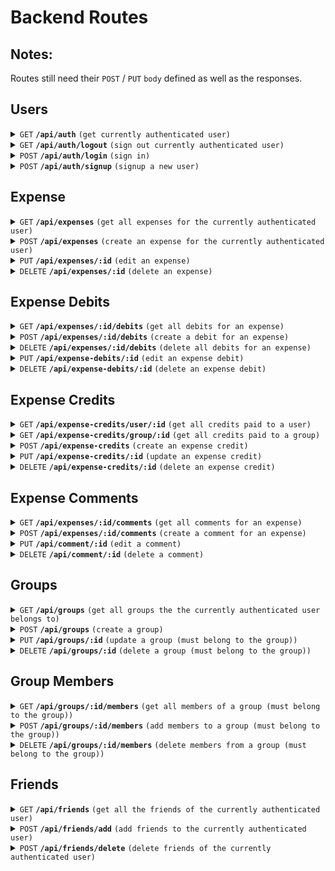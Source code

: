 # Backend Routes

## Notes:
Routes still need their `POST` / `PUT` `body` defined as well as the responses.

## Users
<details>
     <summary>
        <code>GET</code>
        <code><b>/api/auth</b></code>
        <code>(get currently authenticated user)</code>
    </summary>

##### Parameters

> | name | type | data type | description |
> |------|------|-----------|-------------|
> | None | N/A  | N/A       | N/A         |

##### Responses

> | http code | content-type                      | response                             |
> |-----------|-----------------------------------|--------------------------------------|
> | `200`     | `application/json`                | `{...}`                              |
</details>

<details>
     <summary>
        <code>GET</code>
        <code><b>/api/auth/logout</b></code>
        <code>(sign out currently authenticated user)</code>
    </summary>

##### Parameters

> | name | type | data type | description |
> |------|------|-----------|-------------|
> | None | N/A  | N/A       | N/A         |

##### Responses

> | http code | content-type                      | response                             |
> |-----------|-----------------------------------|--------------------------------------|
> | `200`     | `application/json`                | `{...}`                              |
</details>

<details>
     <summary>
        <code>POST</code>
        <code><b>/api/auth/login</b></code>
        <code>(sign in)</code>
    </summary>

##### Parameters

> | name | type | data type | description |
> |------|------|-----------|-------------|
> | None | N/A  | N/A       | N/A         |

##### Responses

> | http code | content-type                      | response                             |
> |-----------|-----------------------------------|--------------------------------------|
> | `200`     | `application/json`                | `{...}`                              |
</details>

<details>
     <summary>
        <code>POST</code>
        <code><b>/api/auth/signup</b></code>
        <code>(signup a new user)</code>
    </summary>

##### Parameters

> | name | type | data type | description |
> |------|------|-----------|-------------|
> | None | N/A  | N/A       | N/A         |

##### Responses

> | http code | content-type                      | response                             |
> |-----------|-----------------------------------|--------------------------------------|
> | `200`     | `application/json`                | `{...}`                              |
</details>

## Expense
<details>
     <summary>
        <code>GET</code>
        <code><b>/api/expenses</b></code>
        <code>(get all expenses for the currently authenticated user)</code>
    </summary>

##### Parameters

> | name | type | data type | description |
> |------|------|-----------|-------------|
> | None | N/A  | N/A       | N/A         |

##### Responses

> | http code | content-type                      | response                             |
> |-----------|-----------------------------------|--------------------------------------|
> | `200`     | `application/json`                | `{...}`                              |
</details>

<details>
     <summary>
        <code>POST</code>
        <code><b>/api/expenses</b></code>
        <code>(create an expense for the currently authenticated user)</code>
    </summary>

##### Parameters

> | name | type | data type | description |
> |------|------|-----------|-------------|
> | None | N/A  | N/A       | N/A         |

##### Responses

> | http code | content-type                      | response                             |
> |-----------|-----------------------------------|--------------------------------------|
> | `200`     | `application/json`                | `{...}`                              |
</details>

<details>
     <summary>
        <code>PUT</code>
        <code><b>/api/expenses/:id</b></code>
        <code>(edit an expense)</code>
    </summary>

##### Parameters

> | name | type     | data type | description               |
> |------|----------|-----------|---------------------------|
> | id   | required | string    | The id of the the expense |

##### Responses

> | http code | content-type                      | response                             |
> |-----------|-----------------------------------|--------------------------------------|
> | `200`     | `application/json`                | `{...}`                              |
</details>

<details>
     <summary>
        <code>DELETE</code>
        <code><b>/api/expenses/:id</b></code>
        <code>(delete an expense)</code>
    </summary>

##### Parameters

> | name | type     | data type | description               |
> |------|----------|-----------|---------------------------|
> | id   | required | string    | The id of the the expense |

##### Responses

> | http code | content-type                      | response                             |
> |-----------|-----------------------------------|--------------------------------------|
> | `200`     | `application/json`                | `{...}`                              |
</details>

## Expense Debits
<details>
     <summary>
        <code>GET</code>
        <code><b>/api/expenses/:id/debits</b></code>
        <code>(get all debits for an expense)</code>
    </summary>

##### Parameters

> | name     |  type     | data type | description               |
> |----------|-----------|-----------|---------------------------|
> | id       |  required | string    | The id of the the expense |

##### Responses

> | http code | content-type                      | response                             |
> |-----------|-----------------------------------|--------------------------------------|
> | `200`     | `application/json`                | `{...}`                              |
</details>

<details>
     <summary>
        <code>POST</code>
        <code><b>/api/expenses/:id/debits</b></code>
        <code>(create a debit for an expense)</code>
    </summary>

##### Parameters

> | name     |  type     | data type | description               |
> |----------|-----------|-----------|---------------------------|
> | id       |  required | string    | The id of the the expense |

##### Responses

> | http code | content-type                      | response                             |
> |-----------|-----------------------------------|--------------------------------------|
> | `200`     | `application/json`                | `{...}`                              |
</details>

<details>
     <summary>
        <code>DELETE</code>
        <code><b>/api/expenses/:id/debits</b></code>
        <code>(delete all debits for an expense)</code>
    </summary>

##### Parameters

> | name     |  type     | data type | description               |
> |----------|-----------|-----------|---------------------------|
> | id       |  required | string    | The id of the the expense |

##### Responses

> | http code | content-type                      | response                             |
> |-----------|-----------------------------------|--------------------------------------|
> | `200`     | `application/json`                | `{...}`                              |
</details>

<details>
     <summary>
        <code>PUT</code>
        <code><b>/api/expense-debits/:id</b></code>
        <code>(edit an expense debit)</code>
    </summary>

##### Parameters

> | name     |  type     | data type | description             |
> |----------|-----------|-----------|-------------------------|
> | id       |  required | string    | The id of the the debit |

##### Responses

> | http code | content-type                      | response                             |
> |-----------|-----------------------------------|--------------------------------------|
> | `200`     | `application/json`                | `{...}`                              |
</details>

<details>
     <summary>
        <code>DELETE</code>
        <code><b>/api/expense-debits/:id</b></code>
        <code>(delete an expense debit)</code>
    </summary>

##### Parameters

> | name     |  type     | data type | description             |
> |----------|-----------|-----------|-------------------------|
> | id       |  required | string    | The id of the the debit |

##### Responses

> | http code | content-type                      | response                             |
> |-----------|-----------------------------------|--------------------------------------|
> | `200`     | `application/json`                | `{...}`                              |
</details>

## Expense Credits
<details>
     <summary>
        <code>GET</code>
        <code><b>/api/expense-credits/user/:id</b></code>
        <code>(get all credits paid to a user)</code>
    </summary>

##### Parameters

> | name     |  type     | data type | description                               |
> |----------|-----------|-----------|-------------------------------------------|
> | id       |  required | string    | The id of the user the credit was paid to |

##### Responses

> | http code | content-type                      | response                             |
> |-----------|-----------------------------------|--------------------------------------|
> | `200`     | `application/json`                | `{...}`                              |
</details>

<details>
     <summary>
        <code>GET</code>
        <code><b>/api/expense-credits/group/:id</b></code>
        <code>(get all credits paid to a group)</code>
    </summary>

##### Parameters

> | name     |  type     | data type | description                                |
> |----------|-----------|-----------|--------------------------------------------|
> | id       |  required | string    | The id of the group the credit was paid to |

##### Responses

> | http code | content-type                      | response                             |
> |-----------|-----------------------------------|--------------------------------------|
> | `200`     | `application/json`                | `{...}`                              |
</details>

<details>
     <summary>
        <code>POST</code>
        <code><b>/api/expense-credits</b></code>
        <code>(create an expense credit)</code>
    </summary>

##### Parameters

> | name | type | data type | description |
> |------|------|-----------|-------------|
> | None | N/A  | N/A       | N/A         |

##### Responses

> | http code | content-type                      | response                             |
> |-----------|-----------------------------------|--------------------------------------|
> | `200`     | `application/json`                | `{...}`                              |
</details>

<details>
     <summary>
        <code>PUT</code>
        <code><b>/api/expense-credits/:id</b></code>
        <code>(update an expense credit)</code>
    </summary>

##### Parameters

> | name | type     | data type | description           |
> |------|----------|-----------|-----------------------|
> | id   | required | string    | The id of the expense |

##### Responses

> | http code | content-type                      | response                             |
> |-----------|-----------------------------------|--------------------------------------|
> | `200`     | `application/json`                | `{...}`                              |
</details>

<details>
     <summary>
        <code>DELETE</code>
        <code><b>/api/expense-credits/:id</b></code>
        <code>(delete an expense credit)</code>
    </summary>

##### Parameters

> | name | type     | data type | description           |
> |------|----------|-----------|-----------------------|
> | id   | required | string    | The id of the expense |

##### Responses

> | http code | content-type                      | response                             |
> |-----------|-----------------------------------|--------------------------------------|
> | `200`     | `application/json`                | `{...}`                              |
</details>

## Expense Comments
<details>
     <summary>
        <code>GET</code>
        <code><b>/api/expenses/:id/comments</b></code>
        <code>(get all comments for an expense)</code>
    </summary>

##### Parameters

> | name | type     | data type | description           |
> |------|----------|-----------|-----------------------|
> | id   | required | string    | The id of the expense |

##### Responses

> | http code | content-type                      | response                             |
> |-----------|-----------------------------------|--------------------------------------|
> | `200`     | `application/json`                | `{...}`                              |
</details>

<details>
     <summary>
        <code>POST</code>
        <code><b>/api/expenses/:id/comments</b></code>
        <code>(create a comment for an expense)</code>
    </summary>

##### Parameters

> | name | type     | data type | description           |
> |------|----------|-----------|-----------------------|
> | id   | required | string    | The id of the expense |

##### Responses

> | http code | content-type                      | response                             |
> |-----------|-----------------------------------|--------------------------------------|
> | `200`     | `application/json`                | `{...}`                              |
</details>

<details>
     <summary>
        <code>PUT</code>
        <code><b>/api/comment/:id</b></code>
        <code>(edit a comment)</code>
    </summary>

##### Parameters

> | name | type     | data type | description           |
> |------|----------|-----------|-----------------------|
> | id   | required | string    | The id of the comment |

##### Responses

> | http code | content-type                      | response                             |
> |-----------|-----------------------------------|--------------------------------------|
> | `200`     | `application/json`                | `{...}`                              |
</details>

<details>
     <summary>
        <code>DELETE</code>
        <code><b>/api/comment/:id</b></code>
        <code>(delete a comment)</code>
    </summary>

##### Parameters

> | name | type     | data type | description           |
> |------|----------|-----------|-----------------------|
> | id   | required | string    | The id of the comment |

##### Responses

> | http code | content-type                      | response                             |
> |-----------|-----------------------------------|--------------------------------------|
> | `200`     | `application/json`                | `{...}`                              |
</details>

## Groups
<details>
     <summary>
        <code>GET</code>
        <code><b>/api/groups</b></code>
        <code>(get all groups the the currently authenticated user belongs to)</code>
    </summary>

##### Parameters

> | name | type | data type | description |
> |------|------|-----------|-------------|
> | None | N/A  | N/A       | N/A         |

##### Responses

> | http code | content-type                      | response                             |
> |-----------|-----------------------------------|--------------------------------------|
> | `200`     | `application/json`                | `{...}`                              |
</details>

<details>
     <summary>
        <code>POST</code>
        <code><b>/api/groups</b></code>
        <code>(create a group)</code>
    </summary>

##### Parameters

> | name | type | data type | description |
> |------|------|-----------|-------------|
> | None | N/A  | N/A       | N/A         |

##### Responses

> | http code | content-type                      | response                             |
> |-----------|-----------------------------------|--------------------------------------|
> | `200`     | `application/json`                | `{...}`                              |
</details>

<details>
     <summary>
        <code>PUT</code>
        <code><b>/api/groups/:id</b></code>
        <code>(update a group (must belong to the group))</code>
    </summary>

##### Parameters

> | name | type     | data type | description         |
> |------|----------|-----------|---------------------|
> | id   | required | string    | The id of the group |

##### Responses

> | http code | content-type                      | response                             |
> |-----------|-----------------------------------|--------------------------------------|
> | `200`     | `application/json`                | `{...}`                              |
</details>

<details>
     <summary>
        <code>DELETE</code>
        <code><b>/api/groups/:id</b></code>
        <code>(delete a group (must belong to the group))</code>
    </summary>

##### Parameters

> | name | type     | data type | description         |
> |------|----------|-----------|---------------------|
> | id   | required | string    | The id of the group |

##### Responses

> | http code | content-type                      | response                             |
> |-----------|-----------------------------------|--------------------------------------|
> | `200`     | `application/json`                | `{...}`                              |
</details>

## Group Members
<details>
     <summary>
        <code>GET</code>
        <code><b>/api/groups/:id/members</b></code>
        <code>(get all members of a group (must belong to the group))</code>
    </summary>

##### Parameters

> | name | type     | data type | description         |
> |------|----------|-----------|---------------------|
> | id   | required | string    | The id of the group |

##### Responses

> | http code | content-type                      | response                             |
> |-----------|-----------------------------------|--------------------------------------|
> | `200`     | `application/json`                | `{...}`                              |
</details>

<details>
     <summary>
        <code>POST</code>
        <code><b>/api/groups/:id/members</b></code>
        <code>(add members to a group (must belong to the group))</code>
    </summary>

##### Parameters

> | name | type     | data type | description         |
> |------|----------|-----------|---------------------|
> | id   | required | string    | The id of the group |

##### Responses

> | http code | content-type                      | response                             |
> |-----------|-----------------------------------|--------------------------------------|
> | `200`     | `application/json`                | `{...}`                              |
</details>

<details>
     <summary>
        <code>DELETE</code>
        <code><b>/api/groups/:id/members</b></code>
        <code>(delete members from a group (must belong to the group))</code>
    </summary>

##### Parameters

> | name | type     | data type | description         |
> |------|----------|-----------|---------------------|
> | id   | required | string    | The id of the group |

##### Responses

> | http code | content-type                      | response                             |
> |-----------|-----------------------------------|--------------------------------------|
> | `200`     | `application/json`                | `{...}`                              |
</details>

## Friends
<details>
     <summary>
        <code>GET</code>
        <code><b>/api/friends</b></code>
        <code>(get all the friends of the currently authenticated user)</code>
    </summary>

##### Parameters

> | name | type | data type | description |
> |------|------|-----------|-------------|
> | None | N/A  | N/A       | N/A         |

##### Responses

> | http code | content-type                      | response                             |
> |-----------|-----------------------------------|--------------------------------------|
> | `200`     | `application/json`                | `{...}`                              |
</details>

<details>
     <summary>
        <code>POST</code>
        <code><b>/api/friends/add</b></code>
        <code>(add friends to the currently authenticated user)</code>
    </summary>

##### Parameters

> | name | type | data type | description |
> |------|------|-----------|-------------|
> | None | N/A  | N/A       | N/A         |

##### Responses

> | http code | content-type                      | response                             |
> |-----------|-----------------------------------|--------------------------------------|
> | `200`     | `application/json`                | `{...}`                              |
</details>

<details>
     <summary>
        <code>POST</code>
        <code><b>/api/friends/delete</b></code>
        <code>(delete friends of the currently authenticated user)</code>
    </summary>

##### Parameters

> | name | type | data type | description |
> |------|------|-----------|-------------|
> | None | N/A  | N/A       | N/A         |

##### Responses

> | http code | content-type                      | response                             |
> |-----------|-----------------------------------|--------------------------------------|
> | `200`     | `application/json`                | `{...}`                              |
</details>
